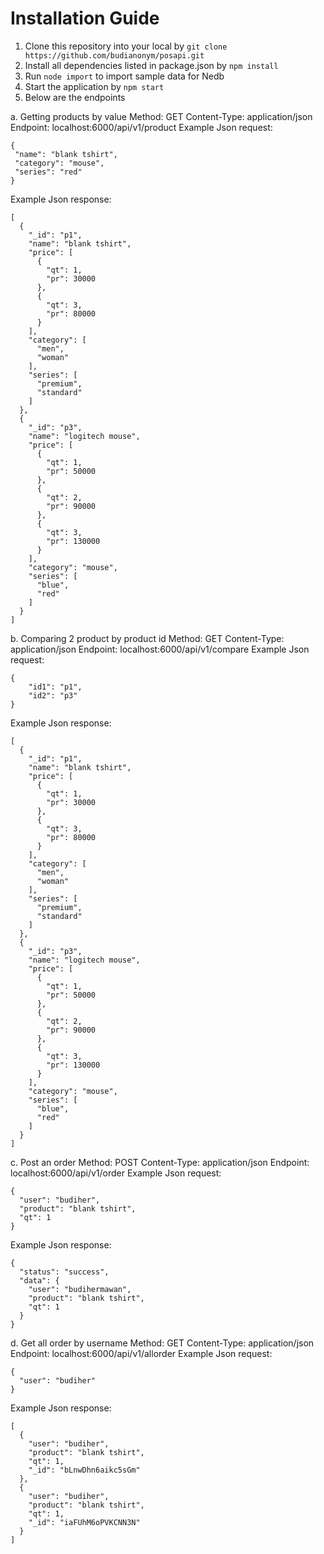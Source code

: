 # Installation Guide

1. Clone this repository into your local by ``git clone https://github.com/budianonym/posapi.git``
2. Install all dependencies listed in package.json by ``npm install``
3. Run ``node import`` to import sample data for Nedb
4. Start the application by ``npm start``
5. Below are the endpoints 

a. Getting products by value
Method: GET
Content-Type: application/json
Endpoint: localhost:6000/api/v1/product
Example Json request:
```
{
 "name": "blank tshirt",
 "category": "mouse",
 "series": "red"
}
```

Example Json response:
```
[
  {
    "_id": "p1",
    "name": "blank tshirt",
    "price": [
      {
        "qt": 1,
        "pr": 30000
      },
      {
        "qt": 3,
        "pr": 80000
      }
    ],
    "category": [
      "men",
      "woman"
    ],
    "series": [
      "premium",
      "standard"
    ]
  },
  {
    "_id": "p3",
    "name": "logitech mouse",
    "price": [
      {
        "qt": 1,
        "pr": 50000
      },
      {
        "qt": 2,
        "pr": 90000
      },
      {
        "qt": 3,
        "pr": 130000
      }
    ],
    "category": "mouse",
    "series": [
      "blue",
      "red"
    ]
  }
]
```

b. Comparing 2 product by product id
Method: GET
Content-Type: application/json
Endpoint: localhost:6000/api/v1/compare
Example Json request:
```
{
    "id1": "p1",
    "id2": "p3"
}
```
Example Json response:
```
[
  {
    "_id": "p1",
    "name": "blank tshirt",
    "price": [
      {
        "qt": 1,
        "pr": 30000
      },
      {
        "qt": 3,
        "pr": 80000
      }
    ],
    "category": [
      "men",
      "woman"
    ],
    "series": [
      "premium",
      "standard"
    ]
  },
  {
    "_id": "p3",
    "name": "logitech mouse",
    "price": [
      {
        "qt": 1,
        "pr": 50000
      },
      {
        "qt": 2,
        "pr": 90000
      },
      {
        "qt": 3,
        "pr": 130000
      }
    ],
    "category": "mouse",
    "series": [
      "blue",
      "red"
    ]
  }
]
```

c. Post an order
Method: POST
Content-Type: application/json
Endpoint: localhost:6000/api/v1/order
Example Json request:
```
{
  "user": "budiher",
  "product": "blank tshirt",
  "qt": 1
}
```
Example Json response:
```
{
  "status": "success",
  "data": {
    "user": "budihermawan",
    "product": "blank tshirt",
    "qt": 1
  }
}
```

d. Get all order by username
Method: GET
Content-Type: application/json
Endpoint: localhost:6000/api/v1/allorder
Example Json request:
```
{
  "user": "budiher"
}
```
Example Json response:
```
[
  {
    "user": "budiher",
    "product": "blank tshirt",
    "qt": 1,
    "_id": "bLnwDhn6aikc5sGm"
  },
  {
    "user": "budiher",
    "product": "blank tshirt",
    "qt": 1,
    "_id": "iaFUhM6oPVKCNN3N"
  }
]
```